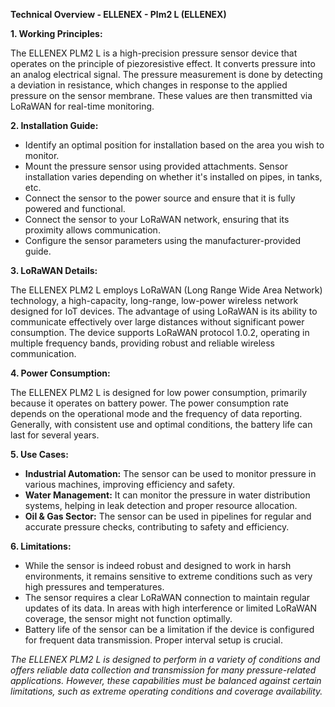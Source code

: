**Technical Overview - ELLENEX - Plm2 L (ELLENEX)**

**1. Working Principles:**

The ELLENEX PLM2 L is a high-precision pressure sensor device that operates on the principle of piezoresistive effect. It converts pressure into an analog electrical signal. The pressure measurement is done by detecting a deviation in resistance, which changes in response to the applied pressure on the sensor membrane. These values are then transmitted via LoRaWAN for real-time monitoring.

**2. Installation Guide:**

* Identify an optimal position for installation based on the area you wish to monitor.
* Mount the pressure sensor using provided attachments. Sensor installation varies depending on whether it's installed on pipes, in tanks, etc.
* Connect the sensor to the power source and ensure that it is fully powered and functional.
* Connect the sensor to your LoRaWAN network, ensuring that its proximity allows communication.
* Configure the sensor parameters using the manufacturer-provided guide.

**3. LoRaWAN Details:**

The ELLENEX PLM2 L employs LoRaWAN (Long Range Wide Area Network) technology, a high-capacity, long-range, low-power wireless network designed for IoT devices. The advantage of using LoRaWAN is its ability to communicate effectively over large distances without significant power consumption. The device supports LoRaWAN protocol 1.0.2, operating in multiple frequency bands, providing robust and reliable wireless communication.

**4. Power Consumption:**

The ELLENEX PLM2 L is designed for low power consumption, primarily because it operates on battery power. The power consumption rate depends on the operational mode and the frequency of data reporting. Generally, with consistent use and optimal conditions, the battery life can last for several years.

**5. Use Cases:**

* **Industrial Automation:** The sensor can be used to monitor pressure in various machines, improving efficiency and safety.
* **Water Management:** It can monitor the pressure in water distribution systems, helping in leak detection and proper resource allocation.
* **Oil & Gas Sector:** The sensor can be used in pipelines for regular and accurate pressure checks, contributing to safety and efficiency.
  
**6. Limitations:**

* While the sensor is indeed robust and designed to work in harsh environments, it remains sensitive to extreme conditions such as very high pressures and temperatures.
* The sensor requires a clear LoRaWAN connection to maintain regular updates of its data. In areas with high interference or limited LoRaWAN coverage, the sensor might not function optimally. 
* Battery life of the sensor can be a limitation if the device is configured for frequent data transmission. Proper interval setup is crucial. 

*The ELLENEX PLM2 L is designed to perform in a variety of conditions and offers reliable data collection and transmission for many pressure-related applications. However, these capabilities must be balanced against certain limitations, such as extreme operating conditions and coverage availability.*